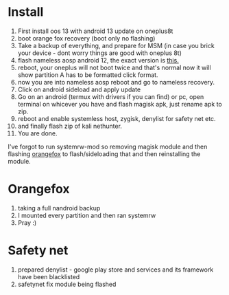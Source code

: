 # Install 

1. First install oos 13 with android 13 update on oneplus8t
2. boot orange fox recovery (boot only no flashing)
3. Take a backup of everything, and prepare for MSM (in case you brick your device - dont worry things are good with oneplus 8t) 
4. flash nameless aosp android 12, the exact version is [this.]()
5. reboot, your oneplus will not boot twice and that's normal now it will show partition A has to be formatted click format.
6. now you are into nameless aosp reboot and go to nameless recovery.
7. Click on android sideload and apply update
8. Go on an android (termux with drivers if you can find) or pc, open terminal on whicever you have and flash magisk apk, just rename apk to zip.
9. reboot and enable systemless host, zygisk, denylist for safety net etc.
10. and finally flash zip of kali nethunter.
11. You are done. 

I've forgot to run systemrw-mod so removing magisk module and then flashing [orangefox](https://github.com/Wishmasterflo/device_oneplus_opkona/releases/download/R12.1_V16/OrangeFox-R12.1-OPKONA-V16.img) to flash/sideloading that and then reinstalling the module. 

# Orangefox
1. taking a full nandroid backup
2. I mounted every partition and then ran systemrw
3. Pray :) 

# Safety net
1. prepared denylist - google play store and services and its framework have been blacklisted
2. safetynet fix module being flashed

